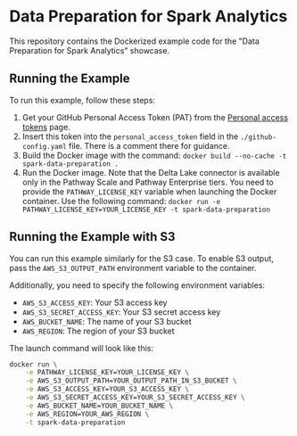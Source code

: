 # Data Preparation for Spark Analytics

This repository contains the Dockerized example code for the "Data Preparation for Spark Analytics" showcase.

## Running the Example

To run this example, follow these steps:

1. Get your GitHub Personal Access Token (PAT) from the [Personal access tokens](https://github.com/settings/tokens) page.
2. Insert this token into the `personal_access_token` field in the `./github-config.yaml` file. There is a comment there for guidance.
3. Build the Docker image with the command: `docker build --no-cache -t spark-data-preparation .`
4. Run the Docker image. Note that the Delta Lake connector is available only in the Pathway Scale and Pathway Enterprise tiers. You need to provide the `PATHWAY_LICENSE_KEY` variable when launching the Docker container. Use the following command: `docker run -e PATHWAY_LICENSE_KEY=YOUR_LICENSE_KEY -t spark-data-preparation`

## Running the Example with S3

You can run this example similarly for the S3 case. To enable S3 output, pass the `AWS_S3_OUTPUT_PATH` environment variable to the container.

Additionally, you need to specify the following environment variables:
* `AWS_S3_ACCESS_KEY`: Your S3 access key
* `AWS_S3_SECRET_ACCESS_KEY`: Your S3 secret access key
* `AWS_BUCKET_NAME`: The name of your S3 bucket
* `AWS_REGION`: The region of your S3 bucket

The launch command will look like this:

```bash
docker run \
    -e PATHWAY_LICENSE_KEY=YOUR_LICENSE_KEY \
    -e AWS_S3_OUTPUT_PATH=YOUR_OUTPUT_PATH_IN_S3_BUCKET \
    -e AWS_S3_ACCESS_KEY=YOUR_S3_ACCESS_KEY \
    -e AWS_S3_SECRET_ACCESS_KEY=YOUR_S3_SECRET_ACCESS_KEY \
    -e AWS_BUCKET_NAME=YOUR_BUCKET_NAME \
    -e AWS_REGION=YOUR_AWS_REGION \
    -t spark-data-preparation
```
